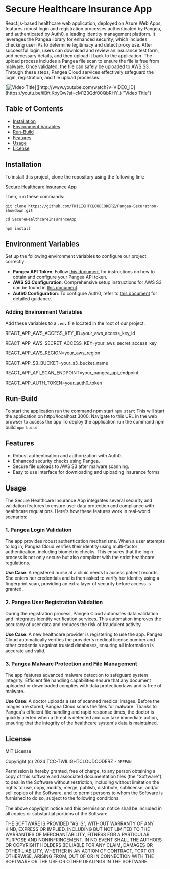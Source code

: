 # Secure Healthcare Insurance App

React.js-based healthcare web application, deployed on Azure Web Apps, features robust login and registration processes authenticated by Pangea, and authenticated by Auth0, a leading identity management platform. It leverages the Pangea library for enhanced security, which includes checking user IPs to determine legitimacy and detect proxy use. After successful login, users can download and review an insurance test form, add necessary details, and then upload it back to the application. The upload process includes a Pangea file scan to ensure the file is free from malware. Once validated, the file can safely be uploaded to AWS S3. Through these steps, Pangea Cloud services effectively safeguard the login, registration, and file upload processes.

[![Video Title]([http://img.youtube.com/vi/VIDEO_ID/0.jpg](https://www.gstatic.com/youtube/img/branding/youtubelogo/svg/youtubelogo.svg))]([http://www.youtube.com/watch?v=VIDEO_ID](https://youtu.be/iiBftlKpyQw?si=cM123Qdf00QbRHY_) "Video Title")

## Table of Contents

- [Installation](#installation)
- [Environment Variables](#environment-variables)
- [Run-Build](#run-Build)
- [Features](#features)
- [Usage](#usage)
- [License](#license)

## Installation

To install this project, clone the repository using the following link:

[Secure Healthcare Insurance App](https://github.com/TWILIGHTCLOUDCODERZ/Pangea-Securathon-Showdown.git)

Then, run these commands:

`git clone https://github.com/TWILIGHTCLOUDCODERZ/Pangea-Securathon-Showdown.git`

`cd SecureHealthcareInsuranceApp`

`npm install`


## Environment Variables

Set up the following environment variables to configure our project correctly:

- **Pangea API Token**: Follow [this document](https://pangea.cloud/docs/domain-intel/getting-started/) for instructions on how to obtain and configure your Pangea API token.
- **AWS S3 Configuration**: Comprehensive setup instructions for AWS S3 can be found in [this document](https://repost.aws/knowledge-center/read-access-objects-s3-bucket).
- **Auth0 Configuration**: To configure Auth0, refer to [this document](https://auth0.com/docs/get-started/auth0-overview/create-applications) for detailed guidance.

### Adding Environment Variables

Add these variables to a `.env` file located in the root of our project.

REACT_APP_AWS_ACCESS_KEY_ID=your_aws_access_key_id

REACT_APP_AWS_SECRET_ACCESS_KEY=your_aws_secret_access_key

REACT_APP_AWS_REGION=your_aws_region

REACT_APP_S3_BUCKET=your_s3_bucket_name

REACT_APP_API_SCAN_ENDPOINT=your_pangea_api_endpoint

REACT_APP_AUTH_TOKEN=your_auth0_token

## Run-Build
To start the application run the command npm start
`npm start`
This will start the application on http://localhost:3000. Navigate to this URL in the web browser to access the app
To deploy the application run the command npm build
`npm build`

## Features

- Robust authentication and authorization with Auth0.
- Enhanced security checks using Pangea.
- Secure file uploads to AWS S3 after malware scanning.
- Easy to use interface for downloading and uploading insurance forms

## Usage

The Secure Healthcare Insurance App integrates several security and validation features to ensure user data protection and compliance with healthcare regulations. Here's how these features work in real-world scenarios:

### 1. Pangea Login Validation

The app provides robust authentication mechanisms. When a user attempts to log in, Pangea Cloud verifies their identity using multi-factor authentication, including biometric checks. This ensures that the login process is not only secure but also compliant with the strict healthcare regulations.

**Use Case**: A registered nurse at a clinic needs to access patient records. She enters her credentials and is then asked to verify her identity using a fingerprint scan, providing an extra layer of security before access is granted.

### 2. Pangea User Registration Validation

During the registration process, Pangea Cloud automates data validation and integrates identity verification services. This automation improves the accuracy of user data and reduces the risk of fraudulent activity.

**Use Case**: A new healthcare provider is registering to use the app. Pangea Cloud automatically verifies the provider's medical license number and other credentials against trusted databases, ensuring all information is accurate and valid.

### 3. Pangea Malware Protection and File Management

The app features advanced malware detection to safeguard system integrity. Efficient file handling capabilities ensure that any document uploaded or downloaded complies with data protection laws and is free of malware.

**Use Case**: A doctor uploads a set of scanned medical images. Before the images are stored, Pangea Cloud scans the files for malware. Thanks to Pangea's efficient file handling and rapid response times, the doctor is quickly alerted when a threat is detected and can take immediate action, ensuring that the integrity of the healthcare system's data is maintained.



## License

MIT License

Copyright (c) 2024 TCC-TWILIGHTCLOUDCODERZ - `DEEPAN`

Permission is hereby granted, free of charge, to any person obtaining a copy
of this software and associated documentation files (the "Software"), to deal
in the Software without restriction, including without limitation the rights
to use, copy, modify, merge, publish, distribute, sublicense, and/or sell
copies of the Software, and to permit persons to whom the Software is
furnished to do so, subject to the following conditions:

The above copyright notice and this permission notice shall be included in all
copies or substantial portions of the Software.

THE SOFTWARE IS PROVIDED "AS IS", WITHOUT WARRANTY OF ANY KIND, EXPRESS OR
IMPLIED, INCLUDING BUT NOT LIMITED TO THE WARRANTIES OF MERCHANTABILITY,
FITNESS FOR A PARTICULAR PURPOSE AND NONINFRINGEMENT. IN NO EVENT SHALL THE
AUTHORS OR COPYRIGHT HOLDERS BE LIABLE FOR ANY CLAIM, DAMAGES OR OTHER
LIABILITY, WHETHER IN AN ACTION OF CONTRACT, TORT OR OTHERWISE, ARISING FROM,
OUT OF OR IN CONNECTION WITH THE SOFTWARE OR THE USE OR OTHER DEALINGS IN THE
SOFTWARE.
